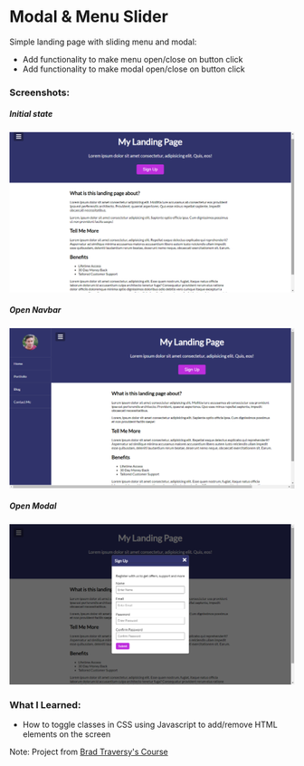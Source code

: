 # Modal & Menu Slider

Simple landing page with sliding menu and modal:

- Add functionality to make menu open/close on button click
- Add functionality to make modal open/close on button click

### Screenshots:

##### Initial state

![Initial state](https://github.com/lucas3z/modal-menu-slider/blob/master/screenshots/initial-state.png?raw=true)

##### Open Navbar

![Navbar Open](https://github.com/lucas3z/modal-menu-slider/blob/master/screenshots/navbar-open.png?raw=true)

##### Open Modal

![Modal open](https://github.com/lucas3z/modal-menu-slider/blob/master/screenshots/modal-open.png?raw=true)

### What I Learned:

- How to toggle classes in CSS using Javascript to add/remove HTML elements on the screen

Note: Project from [Brad Traversy's Course](https://vanillawebprojects.com/)
